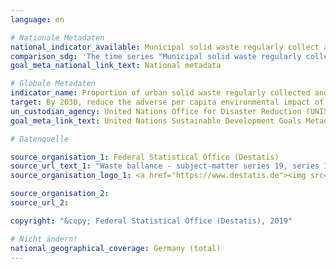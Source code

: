 ```yaml
---
language: en

# Nationale Metadaten
national_indicator_available: Municipal solid waste regularly collect and treated <br> Total municipal solid waste generated
comparison_sdg: 'The time series "Municipal solid waste regularly collect and treated" is compliant with the international metadata description. The time series "Total municipal solid waste generated" provides additional information.'
goal_meta_national_link_text: National metadata

# Globale Metadaten
indicator_name: Proportion of urban solid waste regularly collected and with adequate final discharge out of total urban solid waste generated, by cities
target: By 2030, reduce the adverse per capita environmental impact of cities, including by paying special attention to air quality and municipal and other waste management
un_custodian_agency: United Nations Office for Disaster Reduction (UNISDR), United Nations Statistics Division (UNSD)
goal_meta_link_text: United Nations Sustainable Development Goals Metadata

# Datenquelle

source_organisation_1: Federal Statistical Office (Destatis)
source_url_text_1: "Waste ballance - subject-matter series 19, series 1 (Only available in German)"
source_organisation_logo_1: <a href="https://www.destatis.de"><img src="https://g205sdgs.github.io/sdg-indicators/public/LogosEn/destatis.png" alt="Logo Destatis" /></a>

source_organisation_2:
source_url_2:

copyright: "&copy; Federal Statistical Office (Destatis), 2019"

# Nicht ändern!
national_geographical_coverage: Germany (total)
---
```

